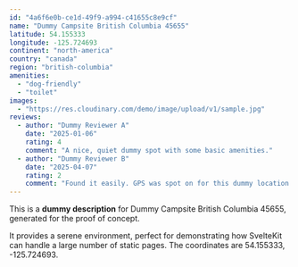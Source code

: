 ```yaml
---
id: "4a6f6e0b-ce1d-49f9-a994-c41655c8e9cf"
name: "Dummy Campsite British Columbia 45655"
latitude: 54.155333
longitude: -125.724693
continent: "north-america"
country: "canada"
region: "british-columbia"
amenities:
  - "dog-friendly"
  - "toilet"
images:
  - "https://res.cloudinary.com/demo/image/upload/v1/sample.jpg"
reviews:
  - author: "Dummy Reviewer A"
    date: "2025-01-06"
    rating: 4
    comment: "A nice, quiet dummy spot with some basic amenities."
  - author: "Dummy Reviewer B"
    date: "2025-04-07"
    rating: 2
    comment: "Found it easily. GPS was spot on for this dummy location."
---
```


This is a **dummy description** for Dummy Campsite British Columbia 45655, generated for the proof of concept.

It provides a serene environment, perfect for demonstrating how SvelteKit can handle a large number of static pages. The coordinates are 54.155333, -125.724693.
